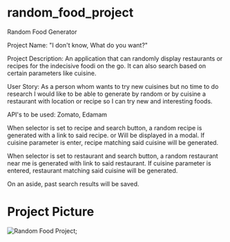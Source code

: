 # random_food_project
Random Food Generator

Project Name:  "I don't know, What do you want?"

Project Description:  An application that can randomly display restaurants or recipes for the indecisive foodi on the go.
			It can also search based on certain parameters like cuisine.  

User Story:	As a person whom wants to try new cuisines but no time to do research
		I would like to be able to generate by random or by cuisine a restaurant with location or recipe so I can try new and interesting foods. 

API's to be used: Zomato, Edamam 

When selector is set to recipe and search button,
a random recipe is generated with a link to said recipe. or Will be displayed in a modal.
If cuisine parameter is enter, recipe matching said cuisine will be generated. 

When selector is set to restaurant and search button,
a random restaurant near me is generated with link to said restaurant.
If cuisine parameter is entered, restaurant matching said cuisine will be generated. 

On an aside, past search results will be saved. 

# Project Picture

![Random Food Project](./asset/Random_Food_Project.gif);

